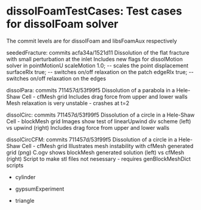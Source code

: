 # dissolFoamTestCases: Test cases for dissolFoam solver

The commit levels are for dissolFoam and libsFoamAux respectively

seededFracture: commits acfa34a/1521d11 
    Dissolution of the flat fracture with small perturbation at the inlet
    Includes new flags for dissolMotion solver in pointMotionU
    scaleMotion   1.0;  -- scales the point displacement
    surfaceRlx    true; -- switches on/off relaxation on the patch
    edgeRlx       true; -- switches on/off relaxation on the edges 

dissolPara: commits 711457d/53f99f5
    Dissolution of a parabola in a Hele-Shaw Cell - cfMesh grid
    Includes drag force from upper and lower walls
    Mesh relaxation is very unstable - crashes at t=2
    
dissolCirc: commits 711457d/53f99f5
    Dissolution of a circle in a Hele-Shaw Cell - blockMesh grid
    Images show test of linearUpwind div scheme (left) vs upwind (right)
    Includes drag force from upper and lower walls

dissolCircCFM: commits 711457d/53f99f5
    Dissolution of a circle in a Hele-Shaw Cell - cfMesh grid
    Illustrates mesh instability with cfMesh generated grid (png)
    C.ogv shows blockMesh generated solution (left) vs cfMesh (right)
    Script to make stl files not nesessary - requires genBlockMeshDict scripts 


* cylinder


* gypsumExperiment


* triangle


